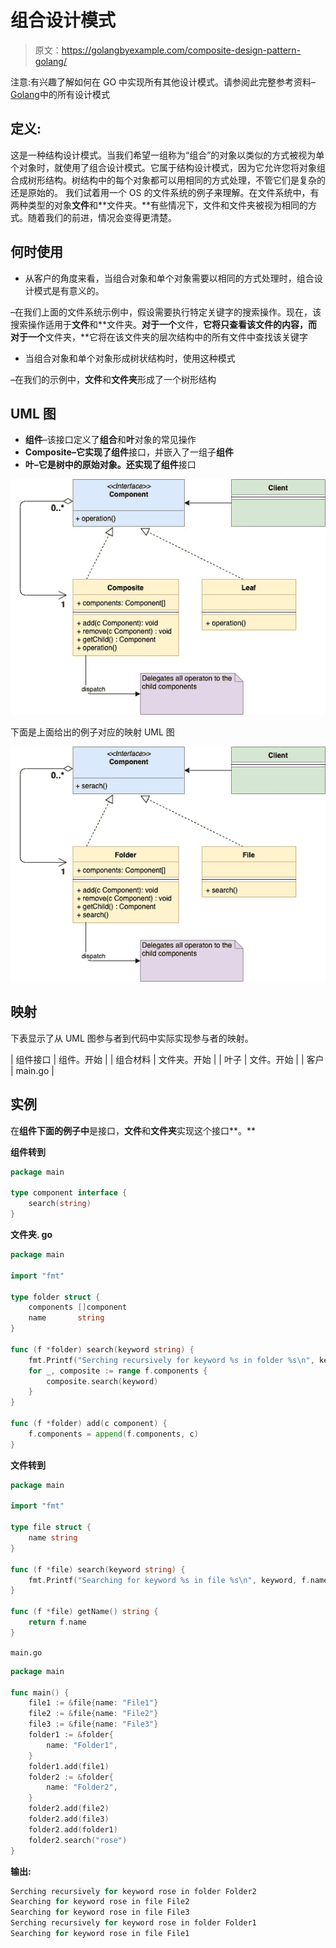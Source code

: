 # 组合设计模式

> 原文：<https://golangbyexample.com/composite-design-pattern-golang/>

注意:有兴趣了解如何在 GO 中实现所有其他设计模式。请参阅此完整参考资料–[Golang](https://golangbyexample.com/all-design-patterns-golang/)中的所有设计模式

## **定义:**

这是一种结构设计模式。当我们希望一组称为“组合”的对象以类似的方式被视为单个对象时，就使用了组合设计模式。它属于结构设计模式，因为它允许您将对象组合成树形结构。树结构中的每个对象都可以用相同的方式处理，不管它们是复杂的还是原始的。
我们试着用一个 OS 的文件系统的例子来理解。在文件系统中，有两种类型的对象**文件**和**文件夹。**有些情况下，文件和文件夹被视为相同的方式。随着我们的前进，情况会变得更清楚。

##  **何时使用**

*   从客户的角度来看，当组合对象和单个对象需要以相同的方式处理时，组合设计模式是有意义的。

–在我们上面的文件系统示例中，假设需要执行特定关键字的搜索操作。现在，该搜索操作适用于**文件**和**文件夹。**对于一个**文件，**它将只查看该文件的内容，而对于一个**文件夹，**它将在该文件夹的层次结构中的所有文件中查找该关键字

*   当组合对象和单个对象形成树状结构时，使用这种模式

–在我们的示例中，**文件**和**文件夹**形成了一个树形结构

## **UML 图**

*   **组件**–该接口定义了**组合**和**叶**对象的常见操作
*   **Composite–**它实现了**组件**接口，并嵌入了一组子**组件**
*   **叶–**它是树中的原始对象。还实现了**组件**接口

![](img/a2112b0fd53adcf02fc6a03a4e0c5226.png)

下面是上面给出的例子对应的映射 UML 图

![](img/241bbd461e5145959cbcba02e11dca09.png)

## **映射**

下表显示了从 UML 图参与者到代码中实际实现参与者的映射。



| 组件接口 | 组件。开始 |
| 组合材料 | 文件夹。开始 |
| 叶子 | 文件。开始 |
| 客户 | main.go |



## **实例**

在**组件下面的例子中**是接口，**文件**和**文件夹**实现这个接口**。**

**组件转到**

```go
package main

type component interface {
    search(string)
}
```

**文件夹. go**

```go
package main

import "fmt"

type folder struct {
    components []component
    name       string
}

func (f *folder) search(keyword string) {
    fmt.Printf("Serching recursively for keyword %s in folder %s\n", keyword, f.name)
    for _, composite := range f.components {
        composite.search(keyword)
    }
}

func (f *folder) add(c component) {
    f.components = append(f.components, c)
}
```

**文件转到**

```go
package main

import "fmt"

type file struct {
    name string
}

func (f *file) search(keyword string) {
    fmt.Printf("Searching for keyword %s in file %s\n", keyword, f.name)
}

func (f *file) getName() string {
    return f.name
}
```

`main.go`

```go
package main

func main() {
    file1 := &file{name: "File1"}
    file2 := &file{name: "File2"}
    file3 := &file{name: "File3"}
    folder1 := &folder{
        name: "Folder1",
    }
    folder1.add(file1)
    folder2 := &folder{
        name: "Folder2",
    }
    folder2.add(file2)
    folder2.add(file3)
    folder2.add(folder1)
    folder2.search("rose")
}
```

**输出:**

```go
Serching recursively for keyword rose in folder Folder2
Searching for keyword rose in file File2
Searching for keyword rose in file File3
Serching recursively for keyword rose in folder Folder1
Searching for keyword rose in file File1
```